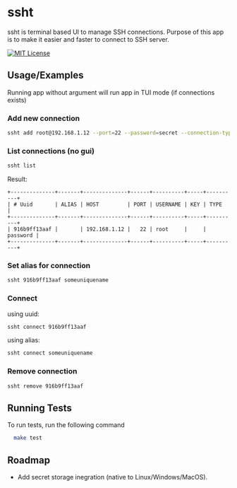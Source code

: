 # ssht

ssht is terminal based UI to manage SSH connections. Purpose of this app is to make it easier and faster to connect to SSH server.


[![MIT License](https://img.shields.io/badge/License-MIT-green.svg)](https://choosealicense.com/licenses/mit/)


## Usage/Examples
Running app without argument will run app in TUI mode (if connections exists)

### Add new connection
```bash
ssht add root@192.168.1.12 --port=22 --password=secret --connection-type=password
```

### List connections (no gui)
```bash
ssht list
```
Result:
```
+--------------+-------+--------------+------+----------+-----+----------+
| # Uuid       | ALIAS | HOST         | PORT | USERNAME | KEY | TYPE     |
+--------------+-------+--------------+------+----------+-----+----------+
| 916b9ff13aaf |       | 192.168.1.12 |   22 | root     |     | password |
+--------------+-------+--------------+------+----------+-----+----------+
```

### Set alias for connection
```bash
ssht 916b9ff13aaf someuniquename
```

### Connect
using uuid:
```bash
ssht connect 916b9ff13aaf
```
using alias:
```bash
ssht connect someuniquename
```

### Remove connection
```bash
ssht remove 916b9ff13aaf
```


## Running Tests

To run tests, run the following command

```bash
  make test
```


## Roadmap
- Add secret storage inegration (native to Linux/Windows/MacOS).


